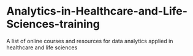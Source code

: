 # Analytics-in-Healthcare-and-Life-Sciences-training
A list of online courses and resources for data analytics applied in healthcare and life sciences
